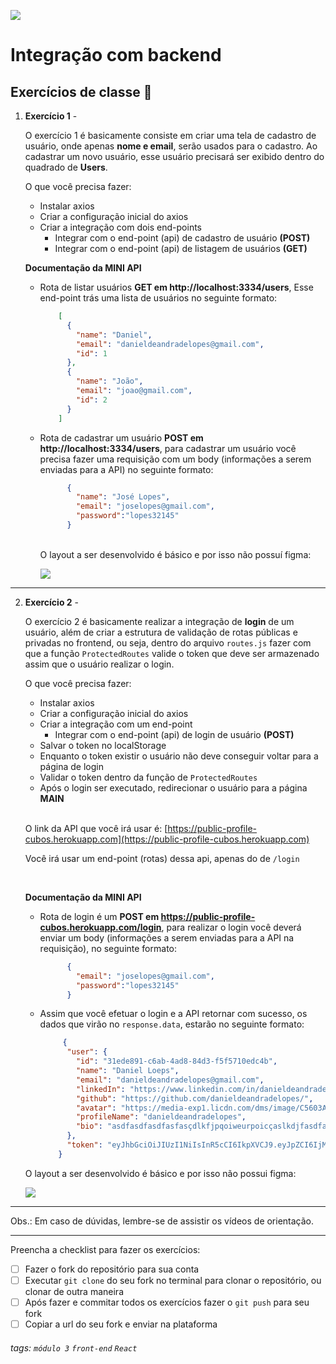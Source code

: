 ![](https://i.imgur.com/xG74tOh.png)

# Integração com backend

## Exercícios de classe 🏫

1. **Exercício 1** - 

    O exercício 1 é basicamente consiste em criar uma tela de cadastro de usuário, onde apenas **nome e email**, serão usados para o cadastro. Ao cadastrar um novo usuário, esse usuário precisará ser exibido dentro do quadrado de **Users**.
        
    O que você precisa fazer:
    - Instalar axios
    - Criar a configuração inicial do axios
    - Criar a integração com dois end-points
        - Integrar com o end-point (api) de cadastro de usuário **(POST)**
        - Integrar com o end-point (api) de listagem de usuários **(GET)**


    **Documentação da MINI API**
    
    - Rota de listar usuários **GET em http://localhost:3334/users**, Esse end-point trás uma lista de usuários no seguinte formato:
        ```json
            [
              {
                "name": "Daniel",
                "email": "danieldeandradelopes@gmail.com",
                "id": 1
              },
              {
                "name": "João",
                "email": "joao@gmail.com",
                "id": 2
              }
            ]
        ```
        
    - Rota de cadastrar um usuário **POST em http://localhost:3334/users**, para cadastrar um usuário você precisa fazer uma requisição com um body (informações a serem enviadas para a API) no seguinte formato:
        ```json            
              {
                "name": "José Lopes",
                "email": "joselopes@gmail.com",
                "password":"lopes32145"
              }
        ```

                
        <br/>
        O layout a ser desenvolvido é básico e por isso não possuí figma:
        
        ![](https://i.imgur.com/YsYM9ds.png)


---


2. **Exercício 2** - 

    O exercício 2 é basicamente realizar a integração de **login** de um usuário, além de criar a estrutura de validação de rotas públicas e privadas no frontend, ou seja, dentro do arquivo `routes.js` fazer com que a função `ProtectedRoutes` valide o token que deve ser armazenado assim que o usuário realizar o login.
    
     O que você precisa fazer:
    - Instalar axios
    - Criar a configuração inicial do axios
    - Criar a integração com um end-point
        - Integrar com o end-point (api) de login de usuário **(POST)**
    - Salvar o token no localStorage
    - Enquanto o token existir o usuário não deve conseguir voltar para a página de login
    - Validar o token dentro da função de `ProtectedRoutes`
    - Após o login ser executado, redirecionar o usuário para a página **MAIN**
    
    </br>
    
    O link da API que você irá usar é: 
    [https://public-profile-cubos.herokuapp.com](https://public-profile-cubos.herokuapp.com)
    
    
    Você irá usar um end-point (rotas) dessa api, apenas do de `/login`
    
    </br>
    
    **Documentação da MINI API**
    
     - Rota de login é um **POST em https://public-profile-cubos.herokuapp.com/login**, para realizar o login você deverá enviar um body (informações a serem enviadas para a API na requisição), no seguinte formato:
        ```json            
              {                
                "email": "joselopes@gmail.com",
                "password":"lopes32145"
              }
        ```
        
    - Assim que você efetuar o login e a API retornar com sucesso, os dados que virão no `response.data`, estarão no seguinte formato:
        
        ```json            
             {
              "user": {
                "id": "31ede891-c6ab-4ad8-84d3-f5f5710edc4b",
                "name": "Daniel Loeps",
                "email": "danieldeandradelopes@gmail.com",
                "linkedIn": "https://www.linkedin.com/in/danieldeandradelopes/",
                "github": "https://github.com/danieldeandradelopes/",
                "avatar": "https://media-exp1.licdn.com/dms/image/C5603AQEo8ZSOFGaUZg/profile-displayphoto-shrink_800_800/0/1615557942847?e=1653523200&v=beta&t=VNnnRyqVodFB_4Rrbzp3o9BnwyiDu-mDvngA0b9OrPs",
                "profileName": "danieldeandradelopes",
                "bio": "asdfasdfasdfasfasçdlkfjpqoiweurpoicçaslkdjfasdfasdfasdfasfasçdlkfjpqoiweurpoicçaslkdjfasdfasdfasdfasfasçdlkfjpqoiweurpoicçaslkdjf"
              },
              "token": "eyJhbGciOiJIUzI1NiIsInR5cCI6IkpXVCJ9.eyJpZCI6IjMxZWRlODkxLWM2YWItNGFkOC04NGQzLWY1ZjU3MTBlZGM0YiIsImVtYWlsIjoiZGFuaWVsZGVhbmRyYWRlbG9wZXNAZ21haWwuY29tIiwiaWF0IjoxNjQ4NTIxNjc5LCJleHAiOjE2NDg2MDgwNzl9.oDwFOMXCZ3EfvccGDxyDIDdL22kEQjHDYQd7EwwtlNU"
            }
        ```


    O layout a ser desenvolvido é básico e por isso não possui figma:

    ![](https://i.imgur.com/5KfS0ie.png)


---

Obs.: Em caso de dúvidas, lembre-se de assistir os vídeos de orientação.

---

Preencha a checklist para fazer os exercícios:

-   [ ] Fazer o fork do repositório para sua conta
-   [ ] Executar `git clone` do seu fork no terminal para clonar o repositório, ou clonar de outra maneira
-   [ ] Após fazer e commitar todos os exercícios fazer o `git push` para seu fork
-   [ ] Copiar a url do seu fork e enviar na plataforma

###### tags: `módulo 3` `front-end` `React`

